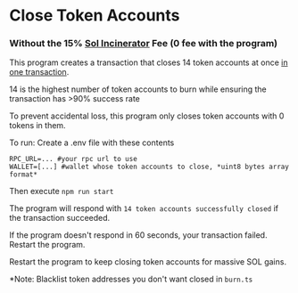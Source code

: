 # Close Token Accounts
### Without the 15% <a href="https://sol-incinerator.com/">Sol Incinerator</a> Fee (0 fee with the program)

This program creates a transaction that closes 14 token accounts at once <u>in one transaction</u>.


14 is the highest number of token accounts to burn while ensuring the transaction has >90% success rate


To prevent accidental loss, this program only closes token accounts with 0 tokens in them.


To run:
Create a .env file with these contents
```dotenv
RPC_URL=... #your rpc url to use
WALLET=[...] #wallet whose token accounts to close, *uint8 bytes array format*
```
Then execute
`npm run start`

The program will respond with `14 token accounts successfully closed` if the transaction succeeded.


If the program doesn't respond in 60 seconds, your transaction failed. Restart the program.


Restart the program to keep closing token accounts for massive SOL gains.


*Note: Blacklist token addresses you don't want closed in `burn.ts`